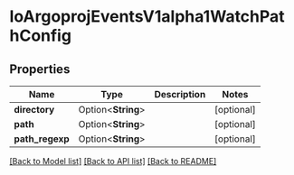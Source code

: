 # IoArgoprojEventsV1alpha1WatchPathConfig

## Properties

Name | Type | Description | Notes
------------ | ------------- | ------------- | -------------
**directory** | Option<**String**> |  | [optional]
**path** | Option<**String**> |  | [optional]
**path_regexp** | Option<**String**> |  | [optional]

[[Back to Model list]](../README.md#documentation-for-models) [[Back to API list]](../README.md#documentation-for-api-endpoints) [[Back to README]](../README.md)


